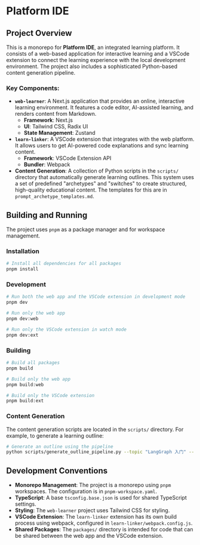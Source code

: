 # Platform IDE

## Project Overview

This is a monorepo for **Platform IDE**, an integrated learning platform. It consists of a web-based application for interactive learning and a VSCode extension to connect the learning experience with the local development environment. The project also includes a sophisticated Python-based content generation pipeline.

### Key Components:

*   **`web-learner`**: A Next.js application that provides an online, interactive learning environment. It features a code editor, AI-assisted learning, and renders content from Markdown.
    *   **Framework**: Next.js
    *   **UI**: Tailwind CSS, Radix UI
    *   **State Management**: Zustand
*   **`learn-linker`**: A VSCode extension that integrates with the web platform. It allows users to get AI-powered code explanations and sync learning content.
    *   **Framework**: VSCode Extension API
    *   **Bundler**: Webpack
*   **Content Generation**: A collection of Python scripts in the `scripts/` directory that automatically generate learning outlines. This system uses a set of predefined "archetypes" and "switches" to create structured, high-quality educational content. The templates for this are in `prompt_archetype_templates.md`.

## Building and Running

The project uses `pnpm` as a package manager and for workspace management.

### Installation

```bash
# Install all dependencies for all packages
pnpm install
```

### Development

```bash
# Run both the web app and the VSCode extension in development mode
pnpm dev

# Run only the web app
pnpm dev:web

# Run only the VSCode extension in watch mode
pnpm dev:ext
```

### Building

```bash
# Build all packages
pnpm build

# Build only the web app
pnpm build:web

# Build only the VSCode extension
pnpm build:ext
```

### Content Generation

The content generation scripts are located in the `scripts/` directory. For example, to generate a learning outline:

```bash
# Generate an outline using the pipeline
python scripts/generate_outline_pipeline.py --topic "LangGraph 入门" --depth core --pretty
```

## Development Conventions

*   **Monorepo Management**: The project is a monorepo using `pnpm` workspaces. The configuration is in `pnpm-workspace.yaml`.
*   **TypeScript**: A base `tsconfig.base.json` is used for shared TypeScript settings.
*   **Styling**: The `web-learner` project uses Tailwind CSS for styling.
*   **VSCode Extension**: The `learn-linker` extension has its own build process using webpack, configured in `learn-linker/webpack.config.js`.
*   **Shared Packages**: The `packages/` directory is intended for code that can be shared between the web app and the VSCode extension.
